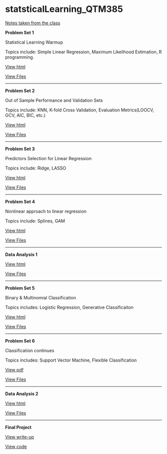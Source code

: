 # statsticalLearning_QTM385

[Notes taken from the class](https://immediate-dawn-dda.notion.site/Statistical-Learning-48cbf12ce99e4ad0b815d9cd8db434c2)

**Problem Set 1**

Statistical Learning Warmup

Topics include: Simple Linear Regression, Maximum Likelihood Estimation, R programming.

[View html](https://htmlpreview.github.io/?https://github.com/zejiachen9912/statsticalLearning_QTM385/blob/main/linearity/Problemset%201/ProblemSet1.html)

[View Files](https://github.com/zejiachen9912/statsticalLearning_QTM385/tree/main/linearity/Problemset%201)

---
**Problem Set 2**

Out of Sample Performance and Validation Sets

Topics include: KNN, K-fold Cross Validation, Evaluation Metrics(LOOCV, GCV, AIC, BIC, etc.)

[View html](https://htmlpreview.github.io/?https://github.com/zejiachen9912/statsticalLearning_QTM385/blob/main/linearity/ProblemSet%202/final%20submission/ProblemSet2-final-.html)

[View Files](https://github.com/zejiachen9912/statsticalLearning_QTM385/tree/main/linearity/ProblemSet%202)


---
**Problem Set 3**

Predictors Selection for Linear Regression

Topics include: Ridge, LASSO

[View html](https://htmlpreview.github.io/?https://github.com/zejiachen9912/statsticalLearning_QTM385/blob/main/linearity/problemSet%203/Final%20Submission/ProblemSet3_final.html)

[View Files](https://github.com/zejiachen9912/statsticalLearning_QTM385/tree/main/problemSet%203)

---
**Problem Set 4**

Nonlinear approach to linear regression

Topics include: Splines, GAM

[View html](https://htmlpreview.github.io/?https://github.com/zejiachen9912/statsticalLearning_QTM385/blob/main/non-linearity/problemSet%204/Final%20Submission/ProblemSet4_final.html)

[View Files](https://github.com/zejiachen9912/statsticalLearning_QTM385/tree/main/non-linearity/problemSet%204)

---
**Data Analysis 1**

[View html](https://htmlpreview.github.io/?https://github.com/zejiachen9912/statsticalLearning_QTM385/blob/main/midterm1/Midterm/Midterm_Q1-4.html)

[View Files](https://github.com/zejiachen9912/statsticalLearning_QTM385/tree/main/midterm1/Midterm)

---
**Problem Set 5**

Binary & Multinomial Classification

Topics includes: Logistic Regression, Generative Classificaiton

[View html](https://htmlpreview.github.io/?https://github.com/zejiachen9912/statsticalLearning_QTM385/blob/main/classification/problemSet%205/problemSet5_final/ProblemSet5%20(Finished).html)

[View Files](https://github.com/zejiachen9912/statsticalLearning_QTM385/tree/main/classification/problemSet%205)

---
**Problem Set 6**

Classification continues

Topics includes: Support Vector Machine, Flexible Classification

[View pdf](https://github.com/zejiachen9912/statsticalLearning_QTM385/blob/main/classification/problemSet6/Problem%20Set%206%20Final/ProblemSet6.pdf)

[View Files](https://github.com/zejiachen9912/statsticalLearning_QTM385/tree/main/classification/problemSet6)

---
**Data Analysis 2**

[View html](https://htmlpreview.github.io/?https://github.com/zejiachen9912/statsticalLearning_QTM385/blob/main/DataAnalysis%232/Midterm2_Finalized/Midterm2_Finalized.html)

[View Files](https://github.com/zejiachen9912/statsticalLearning_QTM385/tree/main/DataAnalysis%232)

---
**Final Project**

[View write-up](https://docs.google.com/document/d/1Pzx-W7Zr6yvvXTn7xTXgP4qzWpxY9skFpQgZx8LFc78/edit?usp=sharing)

[View code](https://github.com/zejiachen9912/statsticalLearning_QTM385/tree/main/FinalProject/notebook)
